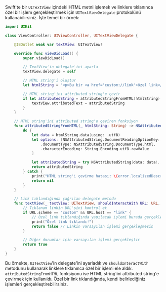 Swift'te bir `UITextView` içindeki HTML metni işlemek ve linklere tıklanınca özel bir işlem gerçekleştirmek için `UITextViewDelegate` protokolünü kullanabilirsiniz. İşte temel bir örnek:

```swift
import UIKit

class ViewController: UIViewController, UITextViewDelegate {

    @IBOutlet weak var textView: UITextView!

    override func viewDidLoad() {
        super.viewDidLoad()

        // TextView'in delegate'ini ayarla
        textView.delegate = self

        // HTML string'i oluştur
        let htmlString = "<p>Bu bir <a href='custom://link'>özel link</a> içeren HTML metnidir.</p>"

        // HTML string'ini attributed string'e çevir
        if let attributedString = attributedStringFromHTML(htmlString) {
            textView.attributedText = attributedString
        }
    }

    // HTML string'ini attributed string'e çeviren fonksiyon
    func attributedStringFromHTML(_ htmlString: String) -> NSAttributedString? {
        do {
            let data = htmlString.data(using: .utf8)
            let options: [NSAttributedString.DocumentReadingOptionKey: Any] = [
                .documentType: NSAttributedString.DocumentType.html,
                .characterEncoding: String.Encoding.utf8.rawValue
            ]

            let attributedString = try NSAttributedString(data: data!, options: options, documentAttributes: nil)
            return attributedString
        } catch {
            print("HTML string'i çevirme hatası: \(error.localizedDescription)")
            return nil
        }
    }

    // Link tıklandığında çağrılan delegate metodu
    func textView(_ textView: UITextView, shouldInteractWith URL: URL, in characterRange: NSRange, interaction: UITextItemInteraction) -> Bool {
        // Tıklanan linkin URL'sini kontrol et
        if URL.scheme == "custom" && URL.host == "link" {
            // Özel link tıklandığında yapılacak işlemi burada gerçekleştir
            print("Özel link tıklandı!")
            return false // Linkin varsayılan işlemi gerçekleşmesin
        }

        // Diğer durumlar için varsayılan işlemi gerçekleştir
        return true
    }
}
```

Bu örnekte, `UITextView`'in delegate'ini ayarladık ve `shouldInteractWith` metodunu kullanarak linklere tıklanınca özel bir işlemi ele aldık. `attributedStringFromHTML` fonksiyonu ise HTML string'ini attributed string'e çevirmek için kullanıldı. Özel bir link tıklandığında, kendi belirlediğiniz işlemleri gerçekleştirebilirsiniz.

